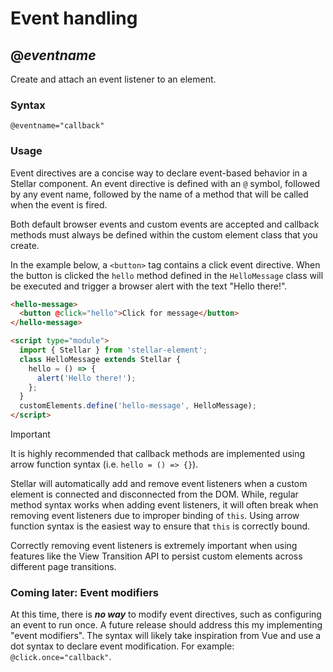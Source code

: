 # Event handling

## @_eventname_

Create and attach an event listener to an element.

### Syntax

```
@eventname="callback"
```

### Usage

Event directives are a concise way to declare event-based behavior in a Stellar component. An event directive is defined with an `@` symbol, followed by any event name, followed by the name of a method that will be called when the event is fired.

Both default browser events and custom events are accepted and callback methods must always be defined within the custom element class that you create.

In the example below, a `<button>` tag contains a click event directive. When the button is clicked the `hello` method defined in the `HelloMessage` class will be executed and trigger a browser alert with the text "Hello there!".

```html
<hello-message>
  <button @click="hello">Click for message</button>
</hello-message>

<script type="module">
  import { Stellar } from 'stellar-element';
  class HelloMessage extends Stellar {
    hello = () => {
      alert('Hello there!');
    };
  }
  customElements.define('hello-message', HelloMessage);
</script>
```

> [!IMPORTANT]  
> It is highly recommended that callback methods are implemented using arrow function syntax (i.e. `hello = () => {}`).
>
> Stellar will automatically add and remove event listeners when a custom element is connected and disconnected from the DOM. While, regular method syntax works when adding event listeners, it will often break when removing event listeners due to improper binding of `this`. Using arrow function syntax is the easiest way to ensure that `this` is correctly bound.
>
> Correctly removing event listeners is extremely important when using features like the View Transition API to persist custom elements across different page transitions.

### Coming later: Event modifiers

At this time, there is _**no way**_ to modify event directives, such as configuring an event to run once. A future release should address this my implementing "event modifiers". The syntax will likely take inspiration from Vue and use a dot syntax to declare event modification. For example: `@click.once="callback"`.
